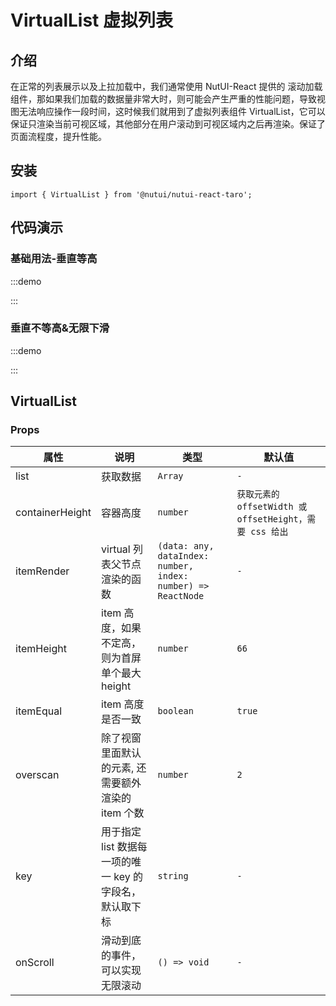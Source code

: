 # VirtualList 虚拟列表

## 介绍

在正常的列表展示以及上拉加载中，我们通常使用 NutUI-React 提供的 滚动加载 组件，那如果我们加载的数据量非常大时，则可能会产生严重的性能问题，导致视图无法响应操作一段时间，这时候我们就用到了虚拟列表组件 VirtualList，它可以保证只渲染当前可视区域，其他部分在用户滚动到可视区域内之后再渲染。保证了页面流程度，提升性能。

## 安装

```tsx
import { VirtualList } from '@nutui/nutui-react-taro';
```

## 代码演示

### 基础用法-垂直等高

:::demo

<CodeBlock src='taro/demo1.tsx'></CodeBlock>

:::

### 垂直不等高&无限下滑

:::demo

<CodeBlock src='taro/demo2.tsx'></CodeBlock>

:::

## VirtualList

### Props

| 属性 | 说明 | 类型 | 默认值 |
| --- | --- | --- | --- |
| list | 获取数据 | `Array` | `-` |
| containerHeight | 容器高度 | `number` | `获取元素的 offsetWidth 或 offsetHeight，需要 css 给出` |
| itemRender | virtual 列表父节点渲染的函数 | `(data: any, dataIndex: number, index: number) => ReactNode` | `-` |
| itemHeight | item 高度，如果不定高，则为首屏单个最大 height | `number` | `66` |
| itemEqual | item 高度是否一致 | `boolean` | `true` |
| overscan | 除了视窗里面默认的元素, 还需要额外渲染的 item 个数 | `number` | `2` |
| key | 用于指定 list 数据每一项的唯一 key 的字段名，默认取下标 | `string` | `-` |
| onScroll | 滑动到底的事件，可以实现无限滚动 | `() => void` | `-` |
